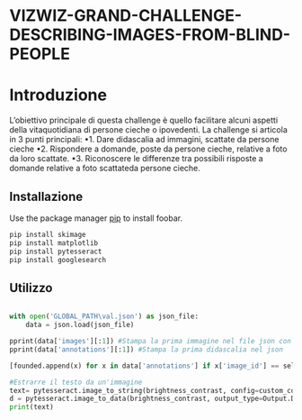 # VIZWIZ-GRAND-CHALLENGE-DESCRIBING-IMAGES-FROM-BLIND-PEOPLE

# Introduzione
L’obiettivo principale di questa challenge è quello facilitare alcuni aspetti della vitaquotidiana di persone cieche o ipovedenti. La challenge si articola in 3 punti principali:
•1. Dare didascalia ad immagini, scattate da persone cieche
•2. Rispondere a domande, poste da persone cieche, relative a foto da loro scattate.
•3. Riconoscere le differenze tra possibili risposte a domande relative a foto scattateda persone cieche.
## Installazione

Use the package manager [pip](https://pip.pypa.io/en/stable/) to install foobar.

```bash
pip install skimage
pip install matplotlib
pip install pytesseract
pip install googlesearch
```

## Utilizzo

```python

with open('GLOBAL_PATH\val.json') as json_file:
    data = json.load(json_file)

pprint(data['images'][:1]) #Stampa la prima immagine nel file json con tutte le info contenute al suo interno
pprint(data['annotations'][:1]) #Stampa la prima didascalia nel json 

[founded.append(x) for x in data['annotations'] if x['image_id'] == selected_image['id']]#Cercare tutte le didascalie data un'immagine selezionata

#Estrarre il testo da un'immagine
text= pytesseract.image_to_string(brightness_contrast, config=custom_config)
d = pytesseract.image_to_data(brightness_contrast, output_type=Output.DICT)
print(text)
```

